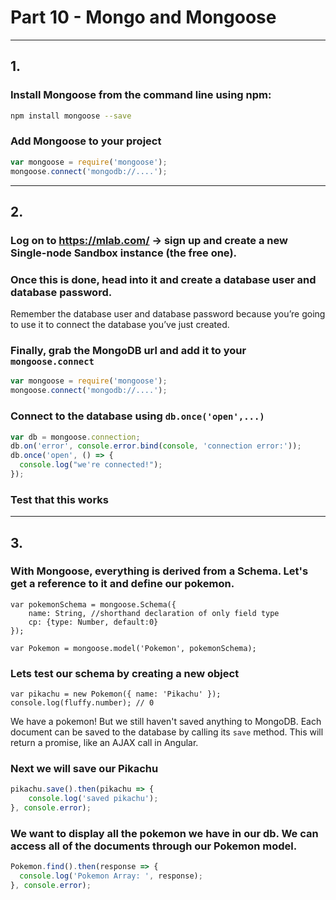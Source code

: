 # Part 10 - Mongo and Mongoose
---
## 1.
### Install Mongoose from the command line using npm:
    
```bash
npm install mongoose --save
```

### Add Mongoose to your project
```javascript
var mongoose = require('mongoose');
mongoose.connect('mongodb://....');
```

---
## 2.
### Log on to https://mlab.com/ -> sign up and create a new Single-node Sandbox instance (the free one).

### Once this is done, head into it and create a database user and database password. 

Remember the database user and database password because you’re going to use it to connect the database you’ve just created.

### Finally, grab the MongoDB url and add it to your `mongoose.connect`

```javascript
var mongoose = require('mongoose');
mongoose.connect('mongodb://....');
```

### Connect to the database using `db.once('open',...)`

```javascript
var db = mongoose.connection;
db.on('error', console.error.bind(console, 'connection error:'));
db.once('open', () => {
  console.log("we're connected!");
});
```

### Test that this works
---
## 3.

### With Mongoose, everything is derived from a Schema. Let's get a reference to it and define our pokemon.
  
```
var pokemonSchema = mongoose.Schema({
    name: String, //shorthand declaration of only field type
    cp: {type: Number, default:0}
});

var Pokemon = mongoose.model('Pokemon', pokemonSchema);
```

### Lets test our schema by creating a new object
  
```
var pikachu = new Pokemon({ name: 'Pikachu' });
console.log(fluffy.number); // 0
```

We have a pokemon! But we still haven't saved anything to MongoDB. Each document can be saved to the database by calling its `save` method. This will return a promise, like an AJAX call in Angular.

### Next we will save our Pikachu
```javascript
pikachu.save().then(pikachu => {
    console.log('saved pikachu');
}, console.error);
```

### We want to display all the pokemon we have in our db. We can access all of the documents through our Pokemon model.
```javascript
Pokemon.find().then(response => {
  console.log('Pokemon Array: ', response);
}, console.error);
```